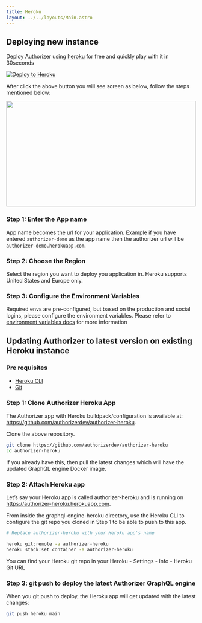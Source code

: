 ```yaml
---
title: Heroku
layout: ../../layouts/Main.astro
---
```


## Deploying new instance

Deploy Authorizer using [heroku](https://github.com/authorizerdev/authorizer-heroku) for free and quickly play with it in 30seconds
<br/>

[![Deploy to Heroku](https://www.herokucdn.com/deploy/button.svg)](https://heroku.com/deploy?template=https://github.com/authorizerdev/authorizer-heroku)

After click the above button you will see screen as below, follow the steps mentioned below:

<img src="/images/heroku.png" style="height:20em;width:100%;object-fit:contain;"/>

### Step 1: Enter the App name

App name becomes the url for your application. Example if you have entered `authorizer-demo` as the app name then the authorizer url will be `authorizer-demo.herokuapp.com`.

### Step 2: Choose the Region

Select the region you want to deploy you application in. Heroku supports United States and Europe only.

### Step 3: Configure the Environment Variables

Required envs are pre-configured, but based on the production and social logins, please configure the environment variables. Please refer to [environment variables docs](/core/env) for more information

## Updating Authorizer to latest version on existing Heroku instance

### Pre requisites

- [Heroku CLI](https://devcenter.heroku.com/articles/heroku-cli)
- [Git](https://git-scm.com/downloads)

### Step 1: Clone Authorizer Heroku App

The Authorizer app with Heroku buildpack/configuration is available at: https://github.com/authorizerdev/authorizer-heroku.

Clone the above repository.

```sh
git clone https://github.com/authorizerdev/authorizer-heroku
cd authorizer-heroku
```

If you already have this, then pull the latest changes which will have the updated GraphQL engine Docker image.

### Step 2: Attach Heroku app

Let’s say your Heroku app is called authorizer-heroku and is running on https://authorizer-heroku.herokuapp.com.

From inside the graphql-engine-heroku directory, use the Heroku CLI to configure the git repo you cloned in Step 1 to be able to push to this app.

```sh
# Replace authorizer-heroku with your Heroku app's name

heroku git:remote -a authorizer-heroku
heroku stack:set container -a authorizer-heroku
```

You can find your Heroku git repo in your Heroku - Settings - Info - Heroku Git URL

### Step 3: git push to deploy the latest Authorizer GraphQL engine

When you git push to deploy, the Heroku app will get updated with the latest changes:

```sh
git push heroku main
```

